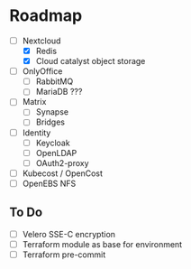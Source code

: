 # Roadmap

- [ ] Nextcloud
  - [x] Redis
  - [x] Cloud catalyst object storage
- [ ] OnlyOffice
  - [ ] RabbitMQ
  - [ ] MariaDB ???
- [ ] Matrix
  - [ ] Synapse
  - [ ] Bridges
- [ ] Identity
  - [ ] Keycloak
  - [ ] OpenLDAP
  - [ ] OAuth2-proxy
- [ ] Kubecost / OpenCost
- [ ] OpenEBS NFS

## To Do

- [ ] Velero SSE-C encryption
- [ ] Terraform module as base for environment
- [ ] Terraform pre-commit
